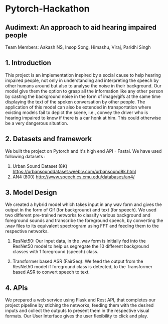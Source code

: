 # Pytorch-Hackathon
## Audimext: An approach to aid hearing impaired people

Team Members: Aakash NS, Insop Song, Himashu, Viraj, Paridhi Singh

## 1. Introduction

This project is an implementation inspired by a social cause to help hearing impaired people, not only in understanding and interpreting the speech by other humans around but also to analyse the noise in their background. Our model give them the option to grasp all the information like any other person by casting the background noise in the form of image/gifs at the same time displaying the text of the spoken conversation by other people. The application of this model can also be extended in transportation where existing models fail to depict the scene, i.e., convey the driver who is hearing impaired to know if there is a car honk at him. This could otherwise be a very dangerous situation.

## 2. Datasets and framework

We built the project on Pytorch and it's high end API - Fastai. We have used following datasets :
1. Urban Sound Dataset (8K)  https://urbansounddataset.weebly.com/urbansound8k.html
2. AN4 (800) http://www.speech.cs.cmu.edu/databases/an4/

## 3. Model Design

We created a hybrid model which takes input in any wav form and gives the output in the form of Gif (for background) and text (for speech). We used two different pre-trained networks to classify various background and foreground sounds and transcribe the foreground speech, by converting the .wav files to its equivalent spectrogram using FFT and feeding them to the respective networks.

1. ResNet50: Our input data, in the .wav form is initially fed into the ResNet50 model to help us segregate the 10 different background classes with 1 foreground (speech) class. 

2. Transformer based ASR (FairSeq): We feed the output from the ResNet50 model if foreground class is detected, to the Transformer based ASR to convert speech to text.

## 4. APIs
We prepared a web service using Flask and Rest API, that completes our project pipeline by stiching the networks, feeding them with the desired inputs and collect the outputs to present them in the respective visual formats. Our User Interface gives the user flexibility to click and play. 
